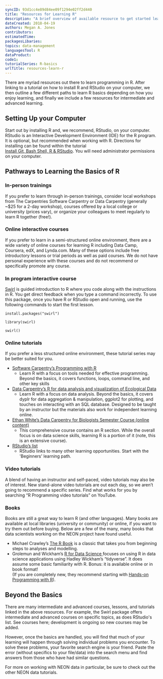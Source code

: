 ```yaml
---
syncID: 93d1cc4e89d84ee09f1294e02ff2d440
title: "Resources for Learning R"
description: "A brief overview of available resource to get started learning R."
dateCreated: 2018-04-19
authors: Megan A. Jones
contributors: 
estimatedTime:
packagesLibaries:
topics: data-management
languagesTool: R
dataProduct:
code1:
tutorialSeries: R-basics
urlTitle: resources-learn-r
---
```




There are myriad resources out there to learn programming in R. After linking to 
a tutorial on how to install R and RStudio on your computer, we then outline a 
few different paths to learn R basics depending on how you enjoy learning, and 
finally we include a few resources for intermediate and advanced learning. 

## Setting Up your Computer

Start out by installing R and, we recommend, RStudio, on your computer. RStudio 
is an Interactive Development Environment (IDE) for the R program.  It 
is optional, but recommended when working with R. Directions
for installing can be found within the tutorial  
<a href="https://www.neonscience.org/setup-git-bash-rstudio" target="_blank">Install Git, Bash Shell, R & RStudio</a>. 
You will need administrator permissions on your computer. 


## Pathways to Learning the Basics of R

### In-person trainings
If you prefer to learn through in-person trainings, consider local workshops 
from The Carpentries Software Carpentry or Data Carpentry (generally ~$25 for a 
2-day workshop), courses offered by a local college or university (prices vary), 
or organize your colleagues to meet regularly to learn R together (free!). 

### Online interactive courses
If you prefer to learn in a semi-structured online environment, there are a wide 
variety of online courses for learning R including Data Camp, Coursera, edX, and 
Lynda.com. Many of these options include free introductory lessons or trial 
periods as well as paid courses. We do not have personal experience with 
these courses and do not recommend or specifically promote any course.  

### In program interactive course

<a href="http://swirlstats.com/students.html" target="_blank">Swirl</a> 
is guided introduction to R where you code along with the instructions in R. You 
get direct feedback when you type a command incorrectly. To use this package, 
once you have R or RStudio open and running, use the following commands to start 
the first lesson. 

`install.packages("swirl")`

`library(swirl)`

`swirl()`

### Online tutorials
If you prefer a less structured online environment, these tutorial series may be 
better suited for you. 

* <a href="http://swcarpentry.github.io/r-novice-inflammation/" target="_blank"> Software Carpentry’s Programming with R</a>
  - Learn R with a focus on tools needed for effective programming. Beyond the 
basics, it covers functions, loops, command line, and other key skills
* <a href="http://www.datacarpentry.org/R-ecology-lesson/" target="_blank"> Data Carpentry’s R for data analysis and visualization of Ecological Data</a> 
  - Learn R with a focus on data analysis. Beyond the basics, it covers dyplr for 
data aggregation & manipulation, ggplot2 for plotting, and touches on interacting 
with an SQL database. Designed to be taught by an instructor but the materials also work for independent learning online. 
* <a href="http://www.datacarpentry.org/semester-biology/" target="_blank">Ethan White’s Data Carpentry for Biologists Semester Course (online content)</a> 
  - This comprehensive course contains an R section. While the overall focus is on 
data science skills, learning R is a portion of it (note, this is an extensive 
course).
* <a href="https://education.rstudio.com/learn/" target="_blank">RStudio’s list</a>
  - RStudio links to many other learning opportunities. Start with the 'Beginners' learning path.  

### Video tutorials
A blend of having an instructor and self-paced, video tutorials may also be of 
interest.  New stand-alone video tutorials are out each day, so we aren’t going 
to recommend a specific series.  Find what works for you by searching 
“R Programming video tutorials” on YouTube.  

### Books

Books are still a great way to learn R (and other languages). Many books are 
available at local libraries (university or community) or online, if you want to 
try them out before buying. Below are a few of the many, many books that data 
scientists working on the NEON project have found useful.

* Michael Crawley’s <a href="https://www.wiley.com/en-us/The+R+Book%2C+2nd+Edition-p-9780470973929" target="_blank">The R Book</a> 
is a classic that takes you from beginning steps to analyses and modelling. 
* Grolemun and Wickham’s <a href="http://r4ds.had.co.nz/" target="_blank">R for Data Science </a>
focuses on using R in data science applications using Hadley Wickham’s “tidyverse”. It does assume some basic familiarity with R.  Bonus: it is available online or in book format!  
(If you are completely new, they recommend starting with 
<a href="http://shop.oreilly.com/product/0636920028574.do" target="_blank"> Hands-on Programming with R</a>). 

## Beyond the Basics

There are many intermediate and advanced courses, lessons, and tutorials linked 
in the above resources. For example, the Swirl package offers intermediate and 
advanced courses on specific topics, as does RStudio's list. See courses here; 
development is ongoing so new courses may be added.

However, once the basics are handled, you will find that much of your learning 
will happen through solving individual problems you encounter. To solve these 
problems, your favorite search engine is your friend. Paste the error (without 
specifics to your file/data) into the search menu and find answers from those 
who have had similar questions. 

For more on working with NEON data in particular, be sure to check out the other 
NEON data tutorials.
